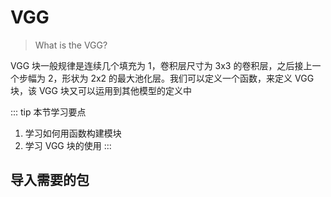 # VGG

> What is the VGG?

VGG 块一般规律是连续几个填充为 1，卷积层尺寸为 3x3 的卷积层，之后接上一个步幅为 2，形状为 2x2 的最大池化层。我们可以定义一个函数，来定义 VGG 块，该 VGG 块又可以运用到其他模型的定义中

::: tip 本节学习要点
1. 学习如何用函数构建模块
2. 学习 VGG 块的使用
:::

## 导入需要的包
